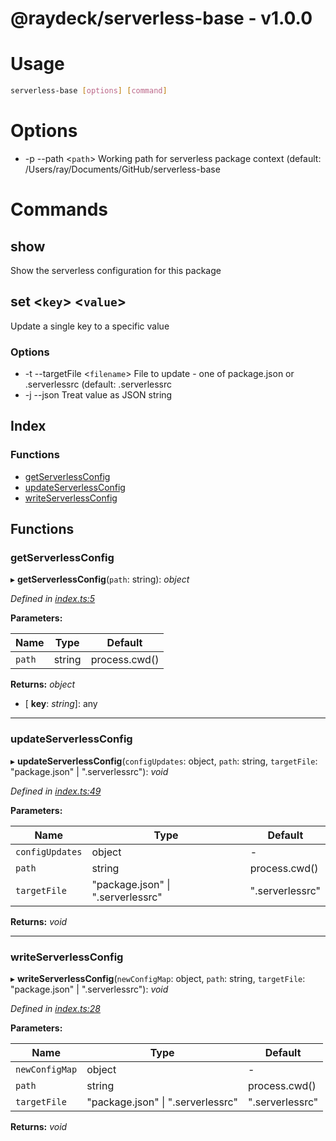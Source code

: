 
<a name="readmemd"></a>


# @raydeck/serverless-base - v1.0.0

# Usage
```bash
serverless-base [options] [command]
```
# Options
* -p --path \<`path`> Working path for serverless package context (default: /Users/ray/Documents/GitHub/serverless-base
# Commands
## show
Show the serverless configuration for this package
## set \<`key`> \<`value`>
Update a single key to a specific value
### Options
* -t --targetFile \<`filename`> File to update - one of package.json or .serverlessrc (default: .serverlessrc
* -j --json Treat value as JSON string 

## Index

### Functions

* [getServerlessConfig](#getserverlessconfig)
* [updateServerlessConfig](#updateserverlessconfig)
* [writeServerlessConfig](#writeserverlessconfig)

## Functions

###  getServerlessConfig

▸ **getServerlessConfig**(`path`: string): *object*

*Defined in [index.ts:5](https://github.com/rhdeck/serverless-base/blob/6c40de2/src/index.ts#L5)*

**Parameters:**

Name | Type | Default |
------ | ------ | ------ |
`path` | string | process.cwd() |

**Returns:** *object*

* \[ **key**: *string*\]: any

___

###  updateServerlessConfig

▸ **updateServerlessConfig**(`configUpdates`: object, `path`: string, `targetFile`: "package.json" | ".serverlessrc"): *void*

*Defined in [index.ts:49](https://github.com/rhdeck/serverless-base/blob/6c40de2/src/index.ts#L49)*

**Parameters:**

Name | Type | Default |
------ | ------ | ------ |
`configUpdates` | object | - |
`path` | string | process.cwd() |
`targetFile` | "package.json" &#124; ".serverlessrc" | ".serverlessrc" |

**Returns:** *void*

___

###  writeServerlessConfig

▸ **writeServerlessConfig**(`newConfigMap`: object, `path`: string, `targetFile`: "package.json" | ".serverlessrc"): *void*

*Defined in [index.ts:28](https://github.com/rhdeck/serverless-base/blob/6c40de2/src/index.ts#L28)*

**Parameters:**

Name | Type | Default |
------ | ------ | ------ |
`newConfigMap` | object | - |
`path` | string | process.cwd() |
`targetFile` | "package.json" &#124; ".serverlessrc" | ".serverlessrc" |

**Returns:** *void*
